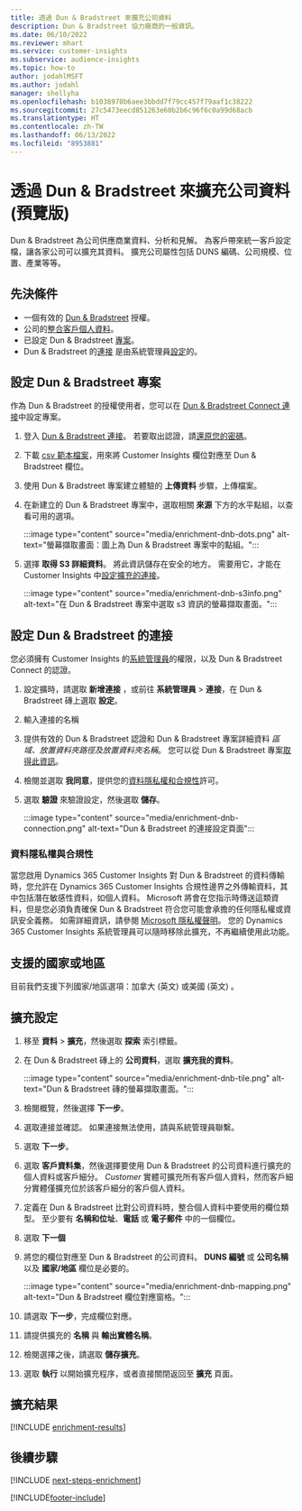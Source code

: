 ```yaml
---
title: 透過 Dun & Bradstreet 來擴充公司資料
description: Dun & Bradstreet 協力廠商的一般資訊。
ms.date: 06/10/2022
ms.reviewer: mhart
ms.service: customer-insights
ms.subservice: audience-insights
ms.topic: how-to
author: jodahlMSFT
ms.author: jodahl
manager: shellyha
ms.openlocfilehash: b1038970b6aee3bbdd7f79cc457f79aaf1c38222
ms.sourcegitcommit: 27c5473eecd851263e60b2b6c96f6c0a99d68acb
ms.translationtype: HT
ms.contentlocale: zh-TW
ms.lasthandoff: 06/13/2022
ms.locfileid: "8953881"
---
```

# <a name="enrichment-of-company-profiles-with-dun--bradstreet-preview"></a>透過 Dun & Bradstreet 來擴充公司資料 (預覽版)

Dun & Bradstreet 為公司供應商業資料、分析和見解。 為客戶帶來統一客戶設定檔，讓各家公司可以擴充其資料。 擴充公司屬性包括 DUNS 編碼、公司規模、位置、產業等等。

## <a name="prerequisites"></a>先決條件

- 一個有效的 [Dun & Bradstreet](https://www.dnb.com/marketing/media/give-your-data-a-boost.html?source=microsoft_audience_insights) 授權。
- 公司的[整合客戶個人資料](customer-profiles.md)。
- 已設定 Dun & Bradstreet [專案](#set-up-your-dun--bradstreet-project)。
- Dun & Bradstreet 的[連接](connections.md) 是由系統管理員[設定](#configure-a-connection-for-dun--bradstreet)的。

## <a name="set-up-your-dun--bradstreet-project"></a>設定 Dun & Bradstreet 專案

作為 Dun & Bradstreet 的授權使用者，您可以在 [ Dun & Bradstreet Connect 連接](https://connect.dnb.com?lead_source=microsoft_audienceinsights)中設定專案。

1. 登入 [Dun & Bradstreet 連接](https://connect.dnb.com?lead_source=microsoft_audienceinsights)。 若要取出認證，請[還原您的密碼](https://sso.dnb.com/signin/forgot-password?lead_source=microsoft_audienceinsights)。

1. 下載 [csv 範本檔案](https://c360devenrichment.blob.core.windows.net/mapping/DnBCIdatamapping.csv)，用來將 Customer Insights 欄位對應至 Dun & Bradstreet 欄位。

1. 使用 Dun & Bradstreet 專案建立體驗的 **上傳資料** 步驟，上傳檔案。

1. 在新建立的 Dun & Bradstreet 專案中，選取相關 **來源** 下方的水平點組，以查看可用的選項。

   :::image type="content" source="media/enrichment-dnb-dots.png" alt-text="螢幕擷取畫面：圖上為 Dun & Bradstreet 專案中的點組。":::

1. 選擇 **取得 S3 詳細資料**。 將此資訊儲存在安全的地方。 需要用它，才能在 Customer Insights 中[設定擴充的連接](#configure-a-connection-for-dun--bradstreet)。

   :::image type="content" source="media/enrichment-dnb-s3info.png" alt-text="在 Dun & Bradstreet 專案中選取 s3 資訊的螢幕擷取畫面。":::

## <a name="configure-a-connection-for-dun--bradstreet"></a>設定 Dun & Bradstreet 的連接

您必須擁有 Customer Insights 的[系統管理員](permissions.md#admin)的權限，以及 Dun & Bradstreet Connect 的認證。

1. 設定擴時，請選取 **新增連接** ，或前往 **系統管理員** > **連接**，在 Dun & Bradstreet 磚上選取 **設定**。

1. 輸入連接的名稱

1. 提供有效的 Dun & Bradstreet 認證和 Dun & Bradstreet 專案詳細資料 *區域、放置資料夾路徑及放置資料夾名稱*。 您可以從 Dun & Bradstreet 專案[取得此資訊](#set-up-your-dun--bradstreet-project)。

1. 檢閱並選取 **我同意**，提供您的[資料隱私權和合規性](#data-privacy-and-compliance)許可。

1. 選取 **驗證** 來驗證設定，然後選取 **儲存**。

   :::image type="content" source="media/enrichment-dnb-connection.png" alt-text="Dun & Bradstreet 的連接設定頁面":::

### <a name="data-privacy-and-compliance"></a>資料隱私權與合規性

當您啟用 Dynamics 365 Customer Insights 對 Dun & Bradstreet 的資料傳輸時，您允許在 Dynamics 365 Customer Insights 合規性邊界之外傳輸資料，其中包括潛在敏感性資料，如個人資料。 Microsoft 將會在您指示時傳送這類資料，但是您必須負責確保 Dun & Bradstreet 符合您可能會承擔的任何隱私權或資訊安全義務。 如需詳細資訊，請參閱 [Microsoft 隱私權聲明](https://go.microsoft.com/fwlink/?linkid=396732)。
您的 Dynamics 365 Customer Insights 系統管理員可以隨時移除此擴充，不再繼續使用此功能。

## <a name="supported-countries-or-regions"></a>支援的國家或地區

目前我們支援下列國家/地區選項：加拿大 (英文) 或美國 (英文) 。

## <a name="configure-the-enrichment"></a>擴充設定

1. 移至 **資料** > **擴充**，然後選取 **探索** 索引標籤。

1. 在 Dun & Bradstreet 磚上的 **公司資料**，選取 **擴充我的資料**。

   :::image type="content" source="media/enrichment-dnb-tile.png" alt-text="Dun & Bradstreet 磚的螢幕擷取畫面。":::

1. 檢閱概覽，然後選擇 **下一步**。

1. 選取連接並確認。 如果連接無法使用，請與系統管理員聯繫。

1. 選取 **下一步**。

1. 選取 **客戶資料集**，然後選擇要使用 Dun & Bradstreet 的公司資料進行擴充的個人資料或客戶細分。 *Customer* 實體可擴充所有客戶個人資料，然而客戶細分實體僅擴充位於該客戶細分的客戶個人資料。

1. 定義在 Dun & Bradstreet 比對公司資料時，整合個人資料中要使用的欄位類型。 至少要有 **名稱和位址**、**電話** 或 **電子郵件** 中的一個欄位。

1. 選取 **下一個**

1. 將您的欄位對應至 Dun & Bradstreet 的公司資料。 **DUNS 編號** 或 **公司名稱** 以及 **國家/地區** 欄位是必要的。

      :::image type="content" source="media/enrichment-dnb-mapping.png" alt-text="Dun & Bradstreet 欄位對應窗格。":::

1. 請選取 **下一步**，完成欄位對應。

1. 請提供擴充的 **名稱** 與 **輸出實體名稱**。

1. 檢閱選擇之後，請選取 **儲存擴充**。

1. 選取 **執行** 以開始擴充程序，或者直接關閉返回至 **擴充** 頁面。

## <a name="enrichment-results"></a>擴充結果

[!INCLUDE [enrichment-results](includes/enrichment-results.md)]

## <a name="next-steps"></a>後續步驟

[!INCLUDE [next-steps-enrichment](includes/next-steps-enrichment.md)]

[!INCLUDE[footer-include](includes/footer-banner.md)]
